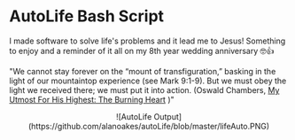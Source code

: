 # AutoLife Bash Script

I made software to solve life's problems and it lead me to Jesus! Something to enjoy and a reminder of it all on my 8th year wedding anniversary 🤓👍

"We cannot stay forever on the “mount of transfiguration,” basking in the light of our mountaintop experience (see Mark 9:1-9). But we must obey the light we received there; we must put it into action.
(Oswald Chambers, [My Utmost For His Highest: The Burning Heart](https://utmost.org/the-burning-heart/) )"

<center>
![AutoLife Output](https://github.com/alanoakes/autoLife/blob/master/lifeAuto.PNG)
</center>
